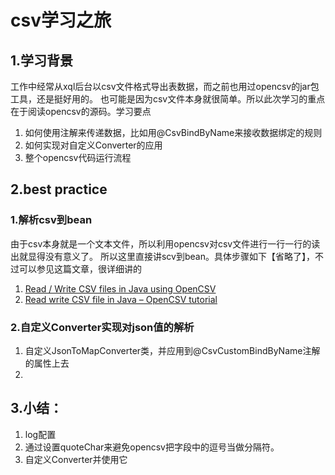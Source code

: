 # csv学习之旅
## 1.学习背景
工作中经常从xql后台以csv文件格式导出表数据，而之前也用过opencsv的jar包工具，还是挺好用的。
也可能是因为csv文件本身就很简单。所以此次学习的重点在于阅读opencsv的源码。学习要点
1.  如何使用注解来传递数据，比如用@CsvBindByName来接收数据绑定的规则
2.  如何实现对自定义Converter的应用
3.  整个opencsv代码运行流程

## 2.best practice
### 1.解析csv到bean
由于csv本身就是一个文本文件，所以利用opencsv对csv文件进行一行一行的读出就显得没有意义了。
所以这里直接讲scv到bean。具体步骤如下【省略了】，不过可以参见这篇文章，很详细讲的
1.  [Read / Write CSV files in Java using OpenCSV](https://www.callicoder.com/java-read-write-csv-file-opencsv/)
2.  [Read write CSV file in Java – OpenCSV tutorial](https://howtodoinjava.com/library/parse-read-write-csv-opencsv/#bind)
### 2.自定义Converter实现对json值的解析
1.  自定义JsonToMapConverter类，并应用到@CsvCustomBindByName注解的属性上去
2.  

## 3.小结：
1.  log配置
2.  通过设置quoteChar来避免opencsv把字段中的逗号当做分隔符。
3.  自定义Converter并使用它